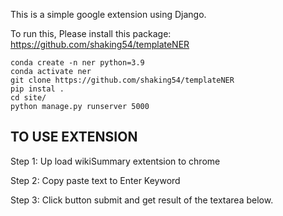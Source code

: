 This is a simple google extension using Django.

To run this, Please install this package: https://github.com/shaking54/templateNER

```
conda create -n ner python=3.9
conda activate ner
git clone https://github.com/shaking54/templateNER
pip instal .
cd site/
python manage.py runserver 5000
```

## TO USE EXTENSION

Step 1: Up load wikiSummary extentsion to chrome

Step 2: Copy paste text to Enter Keyword

Step 3: Click button submit and get result of the textarea below.
